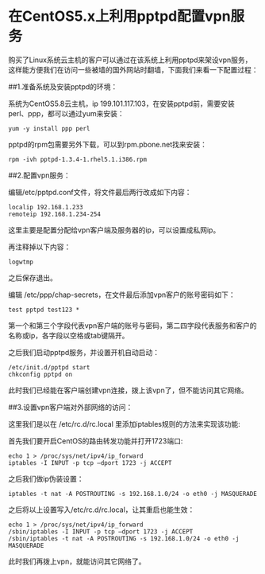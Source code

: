 <!-- --- tag: 云主机 独立服务器 CentOS pptp vpn centos上手 -->
<!-- --- title:  在CentOS5.x上利用pptpd配置vpn服务   -->
# 在CentOS5.x上利用pptpd配置vpn服务  

购买了Linux系统云主机的客户可以通过在该系统上利用pptpd来架设vpn服务，这样能方便我们在访问一些被墙的国外网站时翻墙，下面我们来看一下配置过程：

##1.准备系统及安装pptpd的环境： 

系统为CentOS5.8云主机，ip 199.101.117.103，在安装pptpd前，需要安装  
perl、ppp，都可以通过yum来安装：  

    yum -y install ppp perl

pptpd的rpm包需要另外下载，可以到rpm.pbone.net找来安装：  

    rpm -ivh pptpd-1.3.4-1.rhel5.1.i386.rpm

##2.配置vpn服务： 

编辑/etc/pptpd.conf文件，将文件最后两行改成如下内容：  

    localip 192.168.1.233
    remoteip 192.168.1.234-254

这里主要是配置分配给vpn客户端及服务器的ip，可以设置成私网ip。 

再注释掉以下内容： 

    logwtmp

之后保存退出。  

编辑 /etc/ppp/chap-secrets，在文件最后添加vpn客户的账号密码如下：  

    test pptpd test123 * 

第一个和第三个字段代表vpn客户端的账号与密码，第二四字段代表服务和客户的名称或ip，各字段以空格或tab键隔开。  

之后我们启动pptpd服务，并设置开机自动启动：  

    /etc/init.d/pptpd start 
    chkconfig pptpd on

此时我们已经能在客户端创建vpn连接，拨上该vpn了，但不能访问其它网络。  

##3.设置vpn客户端对外部网络的访问： 

这里我们是以在 /etc/rc.d/rc.local 里添加iptables规则的方法来实现该功能:  

首先我们要开启CentOS的路由转发功能并打开1723端口:  

    echo 1 > /proc/sys/net/ipv4/ip_forward
    iptables -I INPUT -p tcp –dport 1723 -j ACCEPT
     
之后我们做ip伪装设置：  

    iptables -t nat -A POSTROUTING -s 192.168.1.0/24 -o eth0 -j MASQUERADE 

之后将以上设置写入/etc/rc.d/rc.local，让其重启也能生效： 

    echo 1 > /proc/sys/net/ipv4/ip_forward
    /sbin/iptables -I INPUT -p tcp –dport 1723 -j ACCEPT
    /sbin/iptables -t nat -A POSTROUTING -s 192.168.1.0/24 -o eth0 -j MASQUERADE

此时我们再拨上vpn，就能访问其它网络了。 